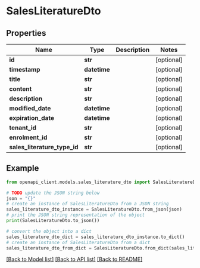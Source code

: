 # SalesLiteratureDto


## Properties

Name | Type | Description | Notes
------------ | ------------- | ------------- | -------------
**id** | **str** |  | [optional] 
**timestamp** | **datetime** |  | [optional] 
**title** | **str** |  | [optional] 
**content** | **str** |  | [optional] 
**description** | **str** |  | [optional] 
**modified_date** | **datetime** |  | [optional] 
**expiration_date** | **datetime** |  | [optional] 
**tenant_id** | **str** |  | [optional] 
**enrolment_id** | **str** |  | [optional] 
**sales_literature_type_id** | **str** |  | [optional] 

## Example

```python
from openapi_client.models.sales_literature_dto import SalesLiteratureDto

# TODO update the JSON string below
json = "{}"
# create an instance of SalesLiteratureDto from a JSON string
sales_literature_dto_instance = SalesLiteratureDto.from_json(json)
# print the JSON string representation of the object
print(SalesLiteratureDto.to_json())

# convert the object into a dict
sales_literature_dto_dict = sales_literature_dto_instance.to_dict()
# create an instance of SalesLiteratureDto from a dict
sales_literature_dto_from_dict = SalesLiteratureDto.from_dict(sales_literature_dto_dict)
```
[[Back to Model list]](../README.md#documentation-for-models) [[Back to API list]](../README.md#documentation-for-api-endpoints) [[Back to README]](../README.md)


